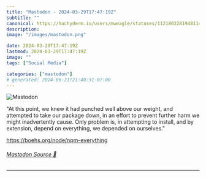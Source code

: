 ```yaml
---
title: "Mastodon - 2024-03-29T17:47:19Z"
subtitle: ""
canonical: https://hachyderm.io/users/mweagle/statuses/112180228194811477
description:
image: "/images/mastodon.png"

date: 2024-03-29T17:47:19Z
lastmod: 2024-03-29T17:47:19Z
image: ""
tags: ["Social Media"]

categories: ["mastodon"]
# generated: 2024-06-21T21:40:31-07:00
---
```

![Mastodon](/images/mastodon.png)

<p>&quot;At this point, we knew it had punched well above our weight, and attempted to take our package down, in an effort to prevent further harm we might inadvertently cause. Only problem is, in attempting to install, and by extension, depend on everything, we depended on ourselves.&quot;</p><p><a href="https://boehs.org/node/npm-everything" target="_blank" rel="nofollow noopener noreferrer" translate="no"><span class="invisible">https://</span><span class="">boehs.org/node/npm-everything</span><span class="invisible"></span></a></p>


###### [Mastodon Source 🐘](https://hachyderm.io/@mweagle/112180228194811477)

___
